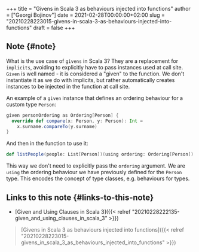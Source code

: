 +++
title = "Givens in Scala 3 as behaviours injected into functions"
author = ["Georgi Bojinov"]
date = 2021-02-28T00:00:00+02:00
slug = "20210228223015-givens-in-scala-3-as-behaviours-injected-into-functions"
draft = false
+++

## Note {#note}

What is the use case of `givens` in Scala 3?
They are a replacement for `implicits`, avoiding to explicitly have to pass instances used at call site.
`Given` is well named - it is considered a "given" to the function. We don't instantiate it as we do with
implicits, but rather automatically creates instances to be injected in the function at call site.

An example of a `given` instance that defines an ordering behaviour for a custom type `Person`:

```scala
given personOrdering as Ordering[Person] {
  override def compare(x: Person, y: Person): Int =
    x.surname.compareTo(y.surname)
}
```

And then in the function to use it:

```scala
def listPeople(people: List[Person])(using ordering: Ordering[Person]) = ???
```

This way we don't need to explicitly pass the `ordering` argument. We are `using` the ordering behaviour we have
previously defined for the `Person` type. This encodes the concept of type classes, e.g. behaviours for types.


## Links to this note {#links-to-this-note}

-   [Given and Using Clauses in Scala 3]({{< relref "20210228222135-given_and_using_clauses_in_scala_3" >}})

> [Givens in Scala 3 as behaviours injected into functions]({{< relref "20210228223015-givens_in_scala_3_as_behaviours_injected_into_functions" >}})
